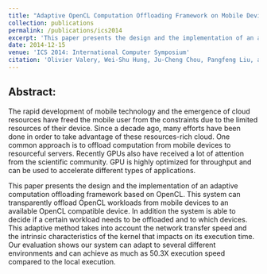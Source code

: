 ```yaml
---
title: "Adaptive OpenCL Computation Offloading Framework on Mobile Device"
collection: publications
permalink: /publications/ics2014
excerpt: 'This paper presents the design and the implementation of an adaptive computation offloading framework based on OpenCL. This system can transparently offload OpenCL workloads from mobile devices to an available OpenCL compatible device.'
date: 2014-12-15
venue: 'ICS 2014: International Computer Symposium'
citation: 'Olivier Valery, Wei-Shu Hung, Ju-Cheng Chou, Pangfeng Liu, and Jan-Jan Wu'
---
```


<h2>Abstract:</h2>

The rapid development of mobile technology and the emergence of cloud resources have freed the mobile user from the constraints due to the limited resources of their device.  Since a decade ago, many efforts have been done in order to take advantage of these resources-rich cloud.  One common approach is to offload computation from mobile devices to resourceful servers.  Recently GPUs also have received a lot of attention from the scientific community.  GPU is highly optimized for throughput and can be used to accelerate different types of applications.

This paper presents the design and the implementation of an adaptive computation offloading framework based on OpenCL.  This system can transparently offload OpenCL workloads from mobile devices to an available OpenCL compatible device.  In addition the system is able to decide if a certain workload needs to be offloaded and to which devices.  This adaptive method takes into account the network transfer speed and the intrinsic characteristics of the kernel that impacts on its execution time.  Our evaluation shows our system can adapt to several different environments and can achieve as much as 50.3X execution speed compared to the local execution.

